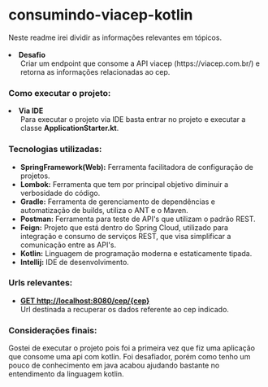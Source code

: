 <h1><b>consumindo-viacep-kotlin</b></h1>   
Neste readme irei dividir as informações relevantes em tópicos. 
<br>
<br>

<LI><b>Desafio</b><br><UL>
Criar um endpoint que consome a API viacep (https://viacep.com.br/) e retorna as informações relacionadas ao cep.
</UL>

<h3><b>Como executar o projeto:</b></h3>

   <LI><b>Via IDE</b><br><UL>
    Para executar o projeto via IDE basta entrar no projeto e executar a classe <b>ApplicationStarter.kt</b>.

</UL>
    
<h3><b>Tecnologias utilizadas:</b></h3>
<UL>
  <LI><b>SpringFramework(Web):</b> Ferramenta facilitadora de configuração de projetos.</LI>
  <LI><b>Lombok:</b> Ferramenta que tem por principal objetivo diminuir a verbosidade do código.</LI> 
  <LI><b>Gradle:</b> Ferramenta de gerenciamento de dependências e automatização de builds, utiliza o ANT e o Maven.</LI>
  <LI><b>Postman:</b> Ferramenta para teste de API's que utilizam o padrão REST.</LI>
  <LI><b>Feign:</b> Projeto que está dentro do Spring Cloud, utilizado para integração e consumo de serviços REST, que visa simplificar a comunicação entre as API's.</LI>
  <LI><b>Kotlin:</b> Linguagem de programação moderna e estaticamente tipada.</LI>
  <LI><b>Intellij:</b> IDE de desenvolvimento.</LI>
</UL>

<h3><b>Urls relevantes:</b></h3>
  <UL>
  <LI><b><a href='http://localhost:8080/cep/{cep}'>GET http://localhost:8080/cep/{cep}</a></b><br>
      Url destinada a recuperar os dados referente ao cep indicado.
</UL>

<h3><b>Considerações finais:</b></h3>
  Gostei de executar o projeto pois foi a primeira vez que fiz uma aplicação que consome uma api com kotlin. Foi desafiador, porém como tenho um pouco de conhecimento em java acabou ajudando bastante no entendimento da linguagem kotlin. 